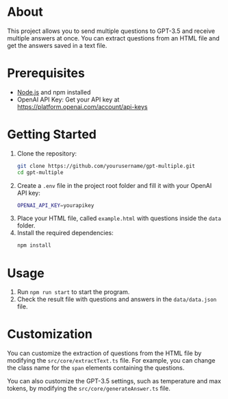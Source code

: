 # About
This project allows you to send multiple questions to GPT-3.5 and receive multiple answers at once. You can extract questions from an HTML file and get the answers saved in a text file.

# Prerequisites
- [Node.js](https://nodejs.org/) and npm installed
- OpenAI API Key: Get your API key at https://platform.openai.com/account/api-keys

# Getting Started

1. Clone the repository:
    ```bash
    git clone https://github.com/yourusername/gpt-multiple.git
    cd gpt-multiple
    ```
1. Create a `.env` file in the project root folder and fill it with your OpenAI API key:
    ```bash
    OPENAI_API_KEY=yourapikey
    ```
1. Place your HTML file, called `example.html` with questions inside the `data` folder.
1. Install the required dependencies:
    ```bash
    npm install
    ```

# Usage

1. Run `npm run start` to start the program.
1. Check the result file with questions and answers in the `data/data.json` file.

# Customization

You can customize the extraction of questions from the HTML file by modifying the `src/core/extractText.ts` file. For example, you can change the class name for the `span` elements containing the questions.

You can also customize the GPT-3.5 settings, such as temperature and max tokens, by modifying the `src/core/generateAnswer.ts` file.

